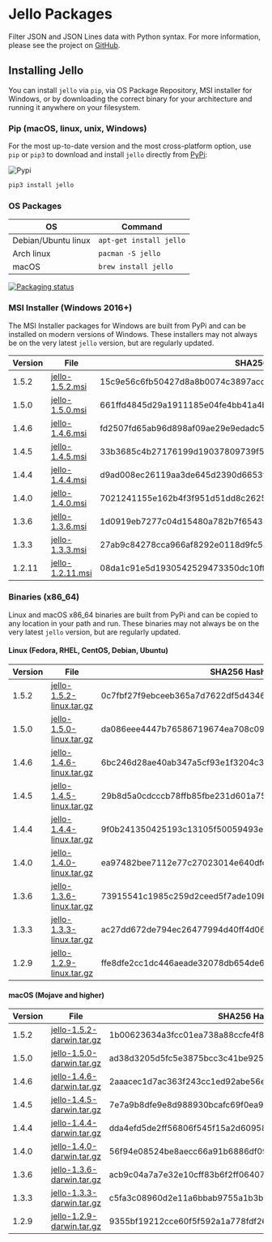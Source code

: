 # Jello Packages

Filter JSON and JSON Lines data with Python syntax. For more information, please see the project on [GitHub](https://github.com/kellyjonbrazil/jello).

## Installing Jello
You can install `jello` via `pip`, via OS Package Repository, MSI installer for Windows, or by downloading the correct binary for your architecture and running it anywhere on your filesystem.

### Pip (macOS, linux, unix, Windows)
For the most up-to-date version and the most cross-platform option, use `pip` or `pip3` to download and install `jello` directly from [PyPi](https://pypi.org/project/jello/):

![Pypi](https://img.shields.io/pypi/v/jello.svg)


```bash
pip3 install jello
```

### OS Packages

| OS                    | Command                                                                       | 
|-----------------------|-------------------------------------------------------------------------------|
| Debian/Ubuntu linux   | `apt-get install jello`                                                          |
| Arch linux            | `pacman -S jello`                                                             |
| macOS                 | `brew install jello`                                                          |

[![Packaging status](https://repology.org/badge/vertical-allrepos/jello.svg)](https://repology.org/project/jello/versions)

### MSI Installer (Windows 2016+)
The MSI Installer packages for Windows are built from PyPi and can be installed on modern versions of Windows. These installers may not always be on the very latest `jello` version, but are regularly updated.

| Version   | File                                                                                    | SHA256 Hash                                                       |
|-----------|-----------------------------------------------------------------------------------------|-------------------------------------------------------------------|
| 1.5.2     | [jello-1.5.2.msi](https://jello-packages.s3-us-west-1.amazonaws.com/jello-1.5.2.msi)    | 15c9e56c6fb50427d8a8b0074c3897acd074b440a6fcd424ce15054db35bfb59  |
| 1.5.0     | [jello-1.5.0.msi](https://jello-packages.s3-us-west-1.amazonaws.com/jello-1.5.0.msi)    | 661ffd4845d29a1911185e04fe4bb41a4bebc3db5d983d4f36f11d2f88553f2b  |
| 1.4.6     | [jello-1.4.6.msi](https://jello-packages.s3-us-west-1.amazonaws.com/jello-1.4.6.msi)    | fd2507fd65ab96d898af09ae29e9edadc50e96fb9a0a60940c90fdb2458059c5  |
| 1.4.5     | [jello-1.4.5.msi](https://jello-packages.s3-us-west-1.amazonaws.com/jello-1.4.5.msi)    | 33b3685c4b27176199d19037809739f581464a0a175c732c1dc42083d8c881f0  |
| 1.4.4     | [jello-1.4.4.msi](https://jello-packages.s3-us-west-1.amazonaws.com/jello-1.4.4.msi)    | d9ad008ec26119aa3de645d2390d6653f11d533d5dc3e0f0b3dcb5d243c14fe0  |
| 1.4.0     | [jello-1.4.0.msi](https://jello-packages.s3-us-west-1.amazonaws.com/jello-1.4.0.msi)    | 7021241155e162b4f3f951d51dd8c2625b4f43ac6899648a266107c571f41bfb  |
| 1.3.6     | [jello-1.3.6.msi](https://jello-packages.s3-us-west-1.amazonaws.com/jello-1.3.6.msi)    | 1d0919eb7277c04d15480a782b7f65438855f3556497e7c31f11154a081610ad  |
| 1.3.3     | [jello-1.3.3.msi](https://jello-packages.s3-us-west-1.amazonaws.com/jello-1.3.3.msi)    | 27ab9c84278cca966af8292e0118d9fc54807f54f2b057f7a99b6ac0ef6c6b28  |
| 1.2.11    | [jello-1.2.11.msi](https://jello-packages.s3-us-west-1.amazonaws.com/jello-1.2.11.msi)  | 08da1c91e5d1930542529473350dc10ffc3d4adf5c06cc365c333663ac82a8fc  |

### Binaries (x86_64)
Linux and macOS x86_64 binaries are built from PyPi and can be copied to any location in your path and run. These binaries may not always be on the very latest `jello` version, but are regularly updated.

#### Linux (Fedora, RHEL, CentOS, Debian, Ubuntu)

| Version   | File                                                                                                               | SHA256 Hash (binary file)                                         |
|-----------|--------------------------------------------------------------------------------------------------------------------|-------------------------------------------------------------------|
| 1.5.2     | [jello-1.5.2-linux.tar.gz](https://jello-packages.s3-us-west-1.amazonaws.com/bin/jello-1.5.2-linux-x86_64.tar.gz)  | 0c7fbf27f9ebceeb365a7d7622df5d4346520fdef2e44053327cc6962c22e5d7  |
| 1.5.0     | [jello-1.5.0-linux.tar.gz](https://jello-packages.s3-us-west-1.amazonaws.com/bin/jello-1.5.0-linux-x86_64.tar.gz)  | da086eee4447b76586719674ea708c0996d4c6d2720a99e8af2e9b5cd8efecfa  |
| 1.4.6     | [jello-1.4.6-linux.tar.gz](https://jello-packages.s3-us-west-1.amazonaws.com/bin/jello-1.4.6-linux-x86_64.tar.gz)  | 6bc246d28ae40ab347a5cf93e1f3204c3f9b08272b3f10c0b27daad677f749a3  |
| 1.4.5     | [jello-1.4.5-linux.tar.gz](https://jello-packages.s3-us-west-1.amazonaws.com/bin/jello-1.4.5-linux-x86_64.tar.gz)  | 29b8d5a0cdcccb78ffb85fbe231d601a75818ae6259fa89255b80095d9762c34  |
| 1.4.4     | [jello-1.4.4-linux.tar.gz](https://jello-packages.s3-us-west-1.amazonaws.com/bin/jello-1.4.4-linux-x86_64.tar.gz)  | 9f0b241350425193c13105f50059493e2484620276b3cf6665c7012dfc48e76d  |
| 1.4.0     | [jello-1.4.0-linux.tar.gz](https://jello-packages.s3-us-west-1.amazonaws.com/bin/jello-1.4.0-linux-x86_64.tar.gz)  | ea97482bee7112e77c27023014e640dfd942991719cec38116cf3905f679b874  |
| 1.3.6     | [jello-1.3.6-linux.tar.gz](https://jello-packages.s3-us-west-1.amazonaws.com/bin/jello-1.3.6-linux-x86_64.tar.gz)  | 73915541c1985c259d2ceed5f7ade109b156da4ff59f7af0a3c0298057884884  |
| 1.3.3     | [jello-1.3.3-linux.tar.gz](https://jello-packages.s3-us-west-1.amazonaws.com/bin/jello-1.3.3-linux-x86_64.tar.gz)  | ac27dd672de794ec26477994d40ff4d060537691f3ca6eafd84c2ab2bf1470ca  |
| 1.2.9     | [jello-1.2.9-linux.tar.gz](https://jello-packages.s3-us-west-1.amazonaws.com/bin/jello-1.2.9-linux.tar.gz)         | ffe8dfe2cc1dc446aeade32078db654de604176976be5dee89f83f0049551c45  |


#### macOS (Mojave and higher)

| Version   | File                                                                                                                 | SHA256 Hash (binary file)                                         |
|-----------|----------------------------------------------------------------------------------------------------------------------|-------------------------------------------------------------------|
| 1.5.2     | [jello-1.5.2-darwin.tar.gz](https://jello-packages.s3-us-west-1.amazonaws.com/bin/jello-1.5.2-darwin-x86_64.tar.gz)  | 1b00623634a3fcc01ea738a88ccfe4f8da0ca5213db37de162db4abb296c21b3  |
| 1.5.0     | [jello-1.5.0-darwin.tar.gz](https://jello-packages.s3-us-west-1.amazonaws.com/bin/jello-1.5.0-darwin-x86_64.tar.gz)  | ad38d3205d5fc5e3875bcc3c41be925132ce968ee44d9af4ada4f3b58acc4712  |
| 1.4.6     | [jello-1.4.6-darwin.tar.gz](https://jello-packages.s3-us-west-1.amazonaws.com/bin/jello-1.4.6-darwin-x86_64.tar.gz)  | 2aaacec1d7ac363f243cc1ed92abe56e35d939c20177d8d4d3989a4ef0a1618c  |
| 1.4.5     | [jello-1.4.5-darwin.tar.gz](https://jello-packages.s3-us-west-1.amazonaws.com/bin/jello-1.4.5-darwin-x86_64.tar.gz)  | 7e7a9b8dfe9e8d988930bcafc69f0ea97382f08c02550d2fd4b5bfeca6ec7ecb  |
| 1.4.4     | [jello-1.4.4-darwin.tar.gz](https://jello-packages.s3-us-west-1.amazonaws.com/bin/jello-1.4.4-darwin-x86_64.tar.gz)  | dda4efd5de2ff56806f545f15a2d6095845c05106fab046737a5e27c9d22dfb9  |
| 1.4.0     | [jello-1.4.0-darwin.tar.gz](https://jello-packages.s3-us-west-1.amazonaws.com/bin/jello-1.4.0-darwin-x86_64.tar.gz)  | 56f94e08524be8aecc66a91b6886df09b1dc7089755c8d4f7bdca3ba088fa413  |
| 1.3.6     | [jello-1.3.6-darwin.tar.gz](https://jello-packages.s3-us-west-1.amazonaws.com/bin/jello-1.3.6-darwin-x86_64.tar.gz)  | acb9c04a7a7e32e10cff83b6f2ff06407fae7172d6ff633bb3221487763c5521  |
| 1.3.3     | [jello-1.3.3-darwin.tar.gz](https://jello-packages.s3-us-west-1.amazonaws.com/bin/jello-1.3.3-darwin-x86_64.tar.gz)  | c5fa3c08960d2e11a6bbab9755a1b3b42897526b3e2b5bc49f686b59704d9ed8  |
| 1.2.9     | [jello-1.2.9-darwin.tar.gz](https://jello-packages.s3-us-west-1.amazonaws.com/bin/jello-1.2.9-darwin.tar.gz)         | 9355bf19212cce60f5f592a1a778fdf26984f4b86968ceca2a3e99792c258037  |
